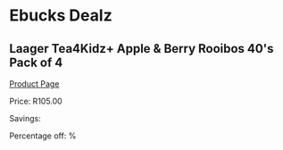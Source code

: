 
# Ebucks Dealz
## Laager Tea4Kidz+ Apple & Berry Rooibos 40's Pack of 4
[Product Page](https://www.ebucks.com/web/shop/productSelected.do?prodId=1204681619&catId=908607666)

Price: R105.00

Savings: 

Percentage off: %
	